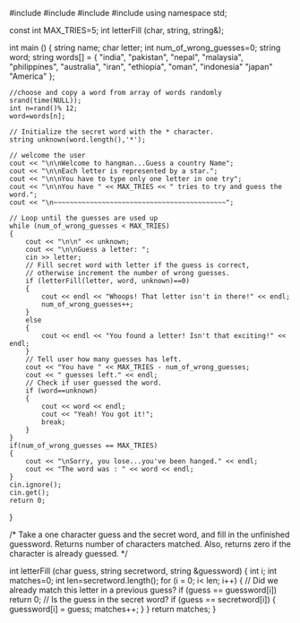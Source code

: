 #include <iostream>
#include <cstdlib>
#include<ctime>
#include <string>
using namespace std;

const int MAX_TRIES=5;
int letterFill (char, string, string&);

int main ()
{
	string name;
	char letter;
	int num_of_wrong_guesses=0;
	string word;
	string words[] =
	{
		"india",
		"pakistan",
		"nepal",
		"malaysia",
		"philippines",
		"australia",
		"iran",
		"ethiopia",
		"oman",
		"indonesia"
		"japan"
		"America"
	};

	//choose and copy a word from array of words randomly
	srand(time(NULL));
	int n=rand()% 12;
	word=words[n];
    
	// Initialize the secret word with the * character.
	string unknown(word.length(),'*');

	// welcome the user
	cout << "\n\nWelcome to hangman...Guess a country Name";
	cout << "\n\nEach letter is represented by a star.";
	cout << "\n\nYou have to type only one letter in one try";
	cout << "\n\nYou have " << MAX_TRIES << " tries to try and guess the word.";
	cout << "\n~~~~~~~~~~~~~~~~~~~~~~~~~~~~~~~~~~~~~~~~~~~";
    
	// Loop until the guesses are used up
	while (num_of_wrong_guesses < MAX_TRIES)
	{
		cout << "\n\n" << unknown;
		cout << "\n\nGuess a letter: ";
		cin >> letter;
		// Fill secret word with letter if the guess is correct,
		// otherwise increment the number of wrong guesses.
		if (letterFill(letter, word, unknown)==0)
		{
			cout << endl << "Whoops! That letter isn't in there!" << endl;
			num_of_wrong_guesses++;
		}
		else
		{
			cout << endl << "You found a letter! Isn't that exciting!" << endl;
		}
		// Tell user how many guesses has left.
		cout << "You have " << MAX_TRIES - num_of_wrong_guesses;
		cout << " guesses left." << endl;
		// Check if user guessed the word.
		if (word==unknown)
		{
			cout << word << endl;
			cout << "Yeah! You got it!";
			break;
		}
	}
	if(num_of_wrong_guesses == MAX_TRIES)
	{
		cout << "\nSorry, you lose...you've been hanged." << endl;
		cout << "The word was : " << word << endl;
	}
	cin.ignore();
	cin.get();
	return 0;
}

/* Take a one character guess and the secret word, and fill in the
 unfinished guessword. Returns number of characters matched.
 Also, returns zero if the character is already guessed. */

int letterFill (char guess, string secretword, string &guessword)
{
	int i;
	int matches=0;
	int len=secretword.length();
	for (i = 0; i< len; i++)
	{
		// Did we already match this letter in a previous guess?
		if (guess == guessword[i])
			return 0;
		// Is the guess in the secret word?
		if (guess == secretword[i])
		{
			guessword[i] = guess;
			matches++;
		}
	}
	return matches;
}
